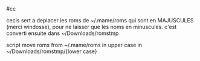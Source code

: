 #cc

cecis sert a deplacer les roms de ~/.mame/roms qui sont en MAJUSCULES
(merci windosse), pour ne laisser que les noms en minuscules.
c'est converti ensuite dans ~/Downloads/romstmp

script move roms from ~/.mame/roms in upper case
in ~/Downloads/romstmp/{lower case}
